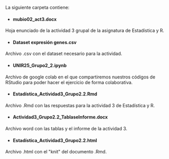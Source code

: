 La siguiente carpeta contiene:

- #### mubio02_act3.docx
  
Hoja enunciado de la actividad 3 grupal de la asignatura de Estadística y R.

- #### Dataset expresión genes.csv
  
Archivo .csv con el dataset necesario para la actividad.

- #### UNIR25_Grupo2_2.ipynb
  
Archivo de google colab en el que compartiremos nuestros códigos de RStudio para poder hacer el ejercicio de forma colaborativa.

- #### Estadística_Actividad3_Grupo2.2.Rmd
  
Archivo .Rmd con las respuestas para la actividad 3 de Estadística y R.

- #### Actividad3_Grupo2.2_TablaseInforme.docx

Archivo word con las tablas y el informe de la actividad 3.

- #### Estadística_Actividad3_Grupo2.2.html

Archivo .html con el "knit" del documento .Rmd.
